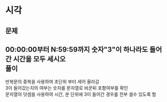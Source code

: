 시각
=====
문제
----
00:00:00부터 N:59:59까지 숫자"3"이 하나라도 들어간 시간을 모두 세시오  
풀이
----
반복문의 중복을 사용하여 초단위 부터 세어 올라감  
3이 들어갔는지의 여부는 숫자를 문자열로 바꾼뒤 포함여부를 확인  
문자열의 덧셈을 사용하여 시간, 분 단위에 3이 들어간 경우를 전부 셀수 있도록 함  
